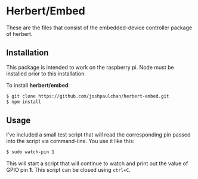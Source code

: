 # Herbert/Embed

These are the files that consist of the embedded-device controller package of herbert.

## Installation

This package is intended to work on the raspberry pi. Node must be installed prior to this installation.

To install **herbert/embed**:

```bash
$ git clone https://github.com/joshpaulchan/herbert-embed.git
$ npm install
```

## Usage

I've included a small test script that will read the corresponding pin passed into the script via command-line. You use it like this:

```bash
$ sudo watch-pin 1
```

This will start a script that will continue to watch and print out the value of GPIO pin **1**. This script can be closed using `ctrl+C`.
